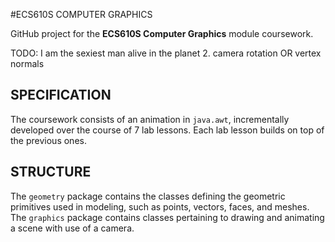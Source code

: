 #ECS610S COMPUTER GRAPHICS

GitHub project for the **ECS610S Computer Graphics** module coursework.

TODO:
I am the sexiest man alive in the planet 
2. camera rotation OR vertex normals


## SPECIFICATION
The coursework consists of an animation in `java.awt`, incrementally
developed over the course of 7 lab lessons. Each lab lesson builds
on top of the previous ones.


## STRUCTURE
The `geometry` package contains the classes defining the geometric
primitives used in modeling, such as points, vectors, faces, and
meshes. The `graphics` package contains classes pertaining to
drawing and animating a scene with use of a camera.